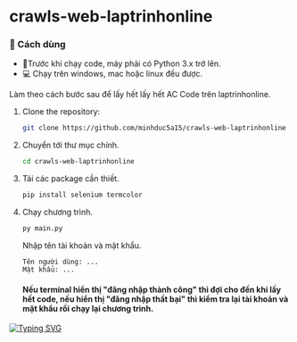 # crawls-web-laptrinhonline

### 📝 Cách dùng

* 🐍Trước khi chạy code, máy phải có Python 3.x trở lên.
* 💻 Chạy trên windows, mac hoặc linux đều được.

Làm theo cách bước sau để lấy hết lấy hết AC Code trên laptrinhonline.

1. Clone the repository:
    ```bash
    git clone https://github.com/minhduc5a15/crawls-web-laptrinhonline
    ```
2. Chuyển tới thư mục chính.
   ```bash
   cd crawls-web-laptrinhonline
   ```
3. Tải các package cần thiết.
   ```bash
   pip install selenium termcolor 
   ```
4. Chạy chương trình.
   ```bash
   py main.py
   ```
   Nhập tên tài khoản và mật khẩu.
   ```commandline
   Tên người dùng: ...
   Mật khẩu: ...
   ```
   #### Nếu terminal hiển thị "đăng nhập thành công" thì đợi cho đến khi lấy hết code, nếu hiển thị "đăng nhập thất bại" thì kiểm tra lại tài khoản và mật khẩu rồi chạy lại chương trình.
[![Typing SVG](https://readme-typing-svg.demolab.com?font=Fira+Code&weight=600&size=21&duration=3500&pause=1000&color=46D4F7&multiline=true&repeat=false&random=false&width=435&lines=Happy+coding!!!%F0%9F%98%8A%F0%9F%98%8A%F0%9F%98%8A;----------------------;Quick+fox+jumps+nightly+above+wizard)](https://git.io/typing-svg)

